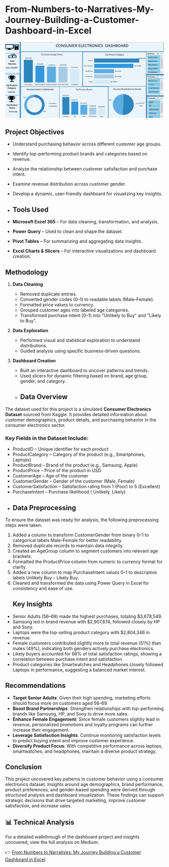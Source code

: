 # From-Numbers-to-Narratives-My-Journey-Building-a-Customer-Dashboard-in-Excel
 ![Consumer Electronic Dashboard](https://github.com/obazeeosato/From-Numbers-to-Narratives-My-Journey-Building-a-Customer-Dashboard-in-Excel/raw/main/consumer%20electronic%20dashboard.png)

##  Project Objectives

- Understand purchasing behavior across different customer age groups.
- Identify top-performing product brands and categories based on revenue.
- Analyze the relationship between customer satisfaction and purchase intent.
- Examine revenue distribution across customer gender.
- Develop a dynamic, user-friendly dashboard for visualizing key insights.
- ##  Tools Used

- **Microsoft Excel 365** – For data cleaning, transformation, and analysis.
- **Power Query** – Used to clean and shape the dataset.
- **Pivot Tables** – For summarizing and aggregating data insights.
- **Excel Charts & Slicers** – For interactive visualizations and dashboard creation.

##  Methodology

1. **Data Cleaning**  
   - Removed duplicate entries.
   - Converted gender codes (0–1) to readable labels (Male–Female).
   - Formatted price values to currency.
   - Grouped customer ages into labeled age categories.
   - Transformed purchase intent (0–1) into "Unlikely to Buy" and "Likely to Buy".

2. **Data Exploration**  
   - Performed visual and statistical exploration to understand distributions.
   - Guided analysis using specific business-driven questions.

3. **Dashboard Creation**  
   - Built an interactive dashboard to uncover patterns and trends.
   - Used slicers for dynamic filtering based on brand, age group, gender, and category.
   - ##  Data Overview

The dataset used for this project is a simulated **Consumer Electronics Dataset** sourced from Kaggle. It provides detailed information about customer demographics, product details, and purchasing behavior in the consumer electronics sector.

### Key Fields in the Dataset Include:

- ProductID – Unique identifier for each product  
-  ProductCategory – Category of the product (e.g., Smartphones, Laptops)  
- ProductBrand – Brand of the product (e.g., Samsung, Apple)  
- ProductPrice – Price of the product in USD  
- CustomerAge – Age of the customer  
- CustomerGender – Gender of the customer (Male, Female)  
- CustomerSatisfaction – Satisfaction rating from 1 (Poor) to 5 (Excellent)  
- PurchaseIntent – Purchase likelihood ( Unlikely,  Likely)
- ## Data Preprocessing

To ensure the dataset was ready for analysis, the following preprocessing steps were taken:

1. Added a column to transform CustomerGender from binary 0–1 to categorical labels Male–Female for better readability.
2. Removed duplicate records to maintain data integrity.
3. Created an AgeGroup column to segment customers into relevant age brackets.
4. Formatted the ProductPrice column from numeric to currency format for clarity.
5. Added a new column to map PurchaseIntent values 0–1 to descriptive labels Unlikely Buy – Likely Buy.
6. Cleaned and transformed the data using Power Query in Excel for consistency and ease of use.
   ##  Key Insights

- Senior Adults (56–69) made the highest purchases, totaling $3,678,549.
- Samsung led in brand revenue with $2,907,674, followed closely by HP and Sony.
- Laptops were the top-selling product category with $2,804,346 in revenue.
- Female customers contributed slightly more to total revenue (51%) than males (49%), indicating both genders actively purchase electronics.
- Likely buyers accounted for 66% of total satisfaction ratings, showing a correlation between purchase intent and satisfaction.
- Product categories like Smartwatches and Headphones closely followed Laptops in performance, suggesting a balanced market interest.
##  Recommendations

- **Target Senior Adults**: Given their high spending, marketing efforts should focus more on customers aged 56–69.
- **Boost Brand Partnerships**: Strengthen relationships with top-performing brands like Samsung, HP, and Sony to drive more sales.
- **Enhance Female Engagement**: Since female customers slightly lead in revenue, personalized promotions and loyalty programs can further increase their engagement.
- **Leverage Satisfaction Insights**: Continue monitoring satisfaction levels to predict buying intent and improve customer experience.
- **Diversify Product Focus**: With competitive performance across laptops, smartwatches, and headphones, maintain a diverse product strategy.

##  Conclusion

This project uncovered key patterns in customer behavior using a consumer electronics dataset. Insights around age demographics, brand performance, product preferences, and gender-based spending were derived through structured analysis and dashboard visualization. These findings can support strategic decisions that drive targeted marketing, improve customer satisfaction, and increase sales.
## 📊 Technical Analysis

For a detailed walkthrough of the dashboard project and insights uncovered, view the full analysis on Medium:

👉 [From Numbers to Narratives: My Journey Building a Customer Dashboard in Excel](https://medium.com/@obazeeosato01/from-numbers-to-narratives-my-journey-building-a-customer-dashboard-in-excel-2e43c8541d11)
